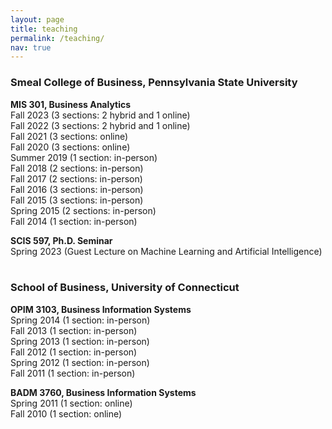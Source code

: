 ```yaml
---
layout: page
title: teaching
permalink: /teaching/
nav: true
---
```



### Smeal College of Business, Pennsylvania State University
**MIS 301, Business Analytics**<br>
Fall 2023 (3 sections: 2 hybrid and 1 online) <br>
Fall 2022 (3 sections: 2 hybrid and 1 online) <br>
Fall 2021 (3 sections: online) <br>
Fall 2020 (3 sections: online) <br>
Summer 2019 (1 section: in-person) <br>
Fall 2018 (2 sections: in-person) <br>
Fall 2017 (2 sections: in-person) <br>
Fall 2016 (3 sections: in-person) <br>
Fall 2015 (3 sections: in-person) <br>
Spring 2015 (2 sections: in-person) <br>
Fall 2014 (1 section: in-person) <br>

**SCIS 597, Ph.D. Seminar**<br>
Spring 2023 (Guest Lecture on Machine Learning and Artificial Intelligence) <br>
<br>


### School of Business, University of Connecticut
**OPIM 3103, Business Information Systems**<br>
Spring 2014 (1 section: in-person) <br>
Fall 2013 (1 section: in-person) <br>
Spring 2013 (1 section: in-person) <br>
Fall 2012 (1 section: in-person) <br>
Spring 2012 (1 section: in-person) <br>
Fall 2011 (1 section: in-person) <br>

**BADM 3760, Business Information Systems**<br>
Spring 2011 (1 section: online) <br>
Fall 2010 (1 section: online) <br>

